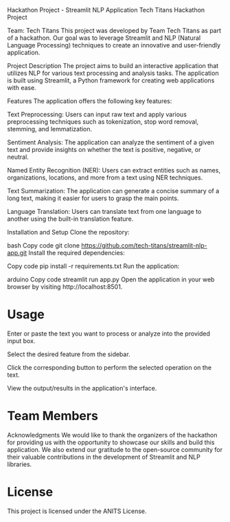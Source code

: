 
Hackathon Project - Streamlit NLP Application
Tech Titans Hackathon Project

Team: Tech Titans
This project was developed by Team Tech Titans as part of a hackathon. Our goal was to leverage Streamlit and NLP (Natural Language Processing) techniques to create an innovative and user-friendly application.

Project Description
The project aims to build an interactive application that utilizes NLP for various text processing and analysis tasks. The application is built using Streamlit, a Python framework for creating web applications with ease.

Features
The application offers the following key features:

Text Preprocessing: Users can input raw text and apply various preprocessing techniques such as tokenization, stop word removal, stemming, and lemmatization.

Sentiment Analysis: The application can analyze the sentiment of a given text and provide insights on whether the text is positive, negative, or neutral.

Named Entity Recognition (NER): Users can extract entities such as names, organizations, locations, and more from a text using NER techniques.

Text Summarization: The application can generate a concise summary of a long text, making it easier for users to grasp the main points.

Language Translation: Users can translate text from one language to another using the built-in translation feature.

Installation and Setup
Clone the repository:

bash
Copy code
git clone https://github.com/tech-titans/streamlit-nlp-app.git
Install the required dependencies:

Copy code
pip install -r requirements.txt
Run the application:

arduino
Copy code
streamlit run app.py
Open the application in your web browser by visiting http://localhost:8501.

# Usage
Enter or paste the text you want to process or analyze into the provided input box.

Select the desired feature from the sidebar.

Click the corresponding button to perform the selected operation on the text.

View the output/results in the application's interface.

# Team Members


Acknowledgments
We would like to thank the organizers of the hackathon for providing us with the opportunity to showcase our skills and build this application. We also extend our gratitude to the open-source community for their valuable contributions in the development of Streamlit and NLP libraries.

# License
This project is licensed under the ANITS License.